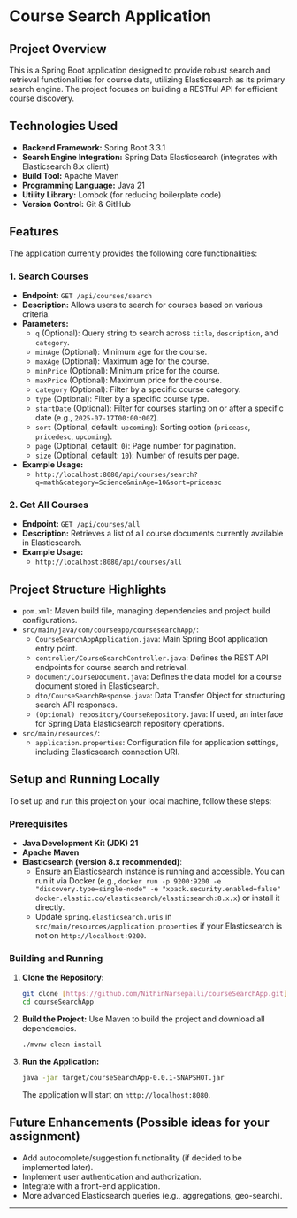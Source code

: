 # Course Search Application

## Project Overview

This is a Spring Boot application designed to provide robust search and retrieval functionalities for course data, utilizing Elasticsearch as its primary search engine. The project focuses on building a RESTful API for efficient course discovery.

## Technologies Used

* **Backend Framework:** Spring Boot 3.3.1
* **Search Engine Integration:** Spring Data Elasticsearch (integrates with Elasticsearch 8.x client)
* **Build Tool:** Apache Maven
* **Programming Language:** Java 21
* **Utility Library:** Lombok (for reducing boilerplate code)
* **Version Control:** Git & GitHub

## Features

The application currently provides the following core functionalities:

### 1. Search Courses

* **Endpoint:** `GET /api/courses/search`
* **Description:** Allows users to search for courses based on various criteria.
* **Parameters:**
    * `q` (Optional): Query string to search across `title`, `description`, and `category`.
    * `minAge` (Optional): Minimum age for the course.
    * `maxAge` (Optional): Maximum age for the course.
    * `minPrice` (Optional): Minimum price for the course.
    * `maxPrice` (Optional): Maximum price for the course.
    * `category` (Optional): Filter by a specific course category.
    * `type` (Optional): Filter by a specific course type.
    * `startDate` (Optional): Filter for courses starting on or after a specific date (e.g., `2025-07-17T00:00:00Z`).
    * `sort` (Optional, default: `upcoming`): Sorting option (`priceasc`, `pricedesc`, `upcoming`).
    * `page` (Optional, default: `0`): Page number for pagination.
    * `size` (Optional, default: `10`): Number of results per page.
* **Example Usage:**
    * `http://localhost:8080/api/courses/search?q=math&category=Science&minAge=10&sort=priceasc`

### 2. Get All Courses

* **Endpoint:** `GET /api/courses/all`
* **Description:** Retrieves a list of all course documents currently available in Elasticsearch.
* **Example Usage:**
    * `http://localhost:8080/api/courses/all`

## Project Structure Highlights

* `pom.xml`: Maven build file, managing dependencies and project build configurations.
* `src/main/java/com/courseapp/coursesearchApp/`:
    * `CourseSearchAppApplication.java`: Main Spring Boot application entry point.
    * `controller/CourseSearchController.java`: Defines the REST API endpoints for course search and retrieval.
    * `document/CourseDocument.java`: Defines the data model for a course document stored in Elasticsearch.
    * `dto/CourseSearchResponse.java`: Data Transfer Object for structuring search API responses.
    * `(Optional) repository/CourseRepository.java`: If used, an interface for Spring Data Elasticsearch repository operations.
* `src/main/resources/`:
    * `application.properties`: Configuration file for application settings, including Elasticsearch connection URI.

## Setup and Running Locally

To set up and run this project on your local machine, follow these steps:

### Prerequisites

* **Java Development Kit (JDK) 21**
* **Apache Maven**
* **Elasticsearch (version 8.x recommended)**:
    * Ensure an Elasticsearch instance is running and accessible. You can run it via Docker (e.g., `docker run -p 9200:9200 -e "discovery.type=single-node" -e "xpack.security.enabled=false" docker.elastic.co/elasticsearch/elasticsearch:8.x.x`) or install it directly.
    * Update `spring.elasticsearch.uris` in `src/main/resources/application.properties` if your Elasticsearch is not on `http://localhost:9200`.

### Building and Running

1.  **Clone the Repository:**
    ```bash
    git clone [https://github.com/NithinNarsepalli/courseSearchApp.git](https://github.com/NithinNarsepalli/courseSearchApp.git)
    cd courseSearchApp
    ```

2.  **Build the Project:**
    Use Maven to build the project and download all dependencies.
    ```bash
    ./mvnw clean install
    ```

3.  **Run the Application:**
    ```bash
    java -jar target/courseSearchApp-0.0.1-SNAPSHOT.jar
    ```
    The application will start on `http://localhost:8080`.

## Future Enhancements (Possible ideas for your assignment)

* Add autocomplete/suggestion functionality (if decided to be implemented later).
* Implement user authentication and authorization.
* Integrate with a front-end application.
* More advanced Elasticsearch queries (e.g., aggregations, geo-search).

---
